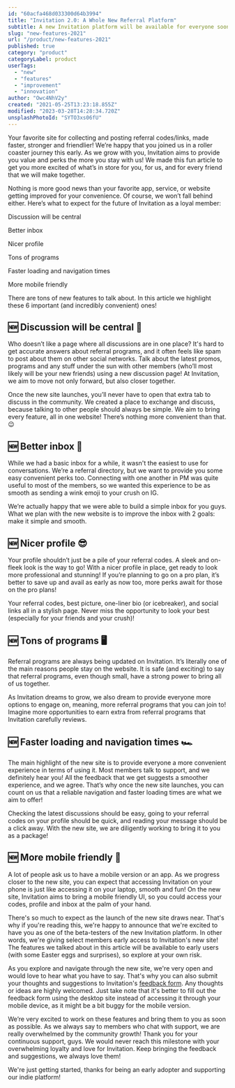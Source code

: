 ```yaml
---
id: "60acfa468d033300d64b3994"
title: "Invitation 2.0: A Whole New Referral Platform"
subtitle: A new Invitation platform will be available for everyone soon!
slug: "new-features-2021"
url: "/product/new-features-2021"
published: true
category: "product"
categoryLabel: product
userTags:
  - "new"
  - "features"
  - "improvement"
  - "innovation"
author: "Owc4NhV2y"
created: "2021-05-25T13:23:18.855Z"
modified: "2023-03-28T14:28:34.720Z"
unsplashPhotoId: "SYTO3xs06fU"
---
```

Your favorite site for collecting and posting referral codes/links, made faster, stronger and friendlier! We’re happy that you joined us in a roller coaster journey this early. As we grow with you, Invitation aims to provide you value and perks the more you stay with us! We made this fun article to get you more excited of what’s in store for you, for us, and for every friend that we will make together.

Nothing is more good news than your favorite app, service, or website getting improved for your convenience. Of course, we won’t fall behind either. Here’s what to expect for the future of Invitation as a loyal member:

Discussion will be central

Better inbox&nbsp;

Nicer profile&nbsp;

Tons of programs

Faster loading and navigation times

More mobile friendly

There are tons of new features to talk about. In this article we highlight these 6 important (and incredibly convenient) ones!

## **🆕 Discussion will be central 📢**

Who doesn’t like a page where all discussions are in one place? It's hard to get accurate answers about referral programs, and it often feels like spam to post about them on other social networks. Talk about the latest promos, programs and any stuff under the sun with other members (who’ll most likely will be your new friends) using a new discussion page! At Invitation, we aim to move not only forward, but also closer together.

Once the new site launches, you’ll never have to open that extra tab to discuss in the community. We created a place to exchange and discuss, because talking to other people should always be simple. We aim to bring every feature, all in one website! There’s nothing more convenient than that. 😉

## **🆕 Better inbox 💬**

While we had a basic inbox for a while, it wasn't the easiest to use for conversations. We’re a referral directory, but we want to provide you some easy convenient perks too. Connecting with one another in PM was quite useful to most of the members, so we wanted this experience to be as smooth as sending a wink emoji to your crush on IG.

We’re actually happy that we were able to build a simple inbox for you guys. What we plan with the new website is to improve the inbox with 2 goals: make it simple and smooth.

## **🆕 Nicer profile 😎**

Your profile shouldn’t just be a pile of your referral codes. A sleek and on-fleek look is the way to go! With a nicer profile in place, get ready to look more professional and stunning! If you’re planning to go on a pro plan, it’s better to save up and avail as early as now too, more perks await for those on the pro plans!

Your referral codes, best picture, one-liner bio (or icebreaker), and social links all in a stylish page. Never miss the opportunity to look your best (especially for your friends and your crush)!

## **🆕 Tons of programs 🖥️**

Referral programs are always being updated on Invitation. It’s literally one of the main reasons people stay on the website. It is safe (and exciting) to say that referral programs, even though small, have a strong power to bring all of us together.

As Invitation dreams to grow, we also dream to provide everyone more options to engage on, meaning, more referral programs that you can join to! Imagine more opportunities to earn extra from referral programs that Invitation carefully reviews.

## **🆕 Faster loading and navigation times 🏎️**

The main highlight of the new site is to provide everyone a more convenient experience in terms of using it. Most members talk to support, and we definitely hear you! All the feedback that we get suggests a smoother experience, and we agree. That’s why once the new site launches, you can count on us that a reliable navigation and faster loading times are what we aim to offer!

Checking the latest discussions should be easy, going to your referral codes on your profile should be quick, and reading your message should be a click away. With the new site, we are diligently working to bring it to you as a package!

## **🆕 More mobile friendly 📱**

A lot of people ask us to have a mobile version or an app. As we progress closer to the new site, you can expect that accessing Invitation on your phone is just like accessing it on your laptop, smooth and fun! On the new site, Invitation aims to bring a mobile friendly UI, so you could access your codes, profile and inbox at the palm of your hand.

There's so much to expect as the launch of the new site draws near. That's why if you're reading this, we're happy to announce that we're excited to have you as one of the beta-testers of the new Invitation platform. In other words, we're giving select members early access to Invitation's new site! The features we talked about in this article will be available to early users (with some Easter eggs and surprises), so explore at your own risk.

As you explore and navigate through the new site, we're very open and would love to hear what you have to say. That's why you can also submit your thoughts and suggestions to Invitation's [feedback form](https://next.invitation.codes/mag/feedback). Any thoughts or ideas are highly welcomed. Just take note that it's better to fill out the feedback form using the desktop site instead of accessing it through your mobile device, as it might be a bit buggy for the mobile version.

We’re very excited to work on these features and bring them to you as soon as possible. As we always say to members who chat with support, we are really overwhelmed by the community growth! Thank you for your continuous support, guys. We would never reach this milestone with your overwhelming loyalty and love for Invitation. Keep bringing the feedback and suggestions, we always love them!

We're just getting started, thanks for being an early adopter and supporting our indie platform!